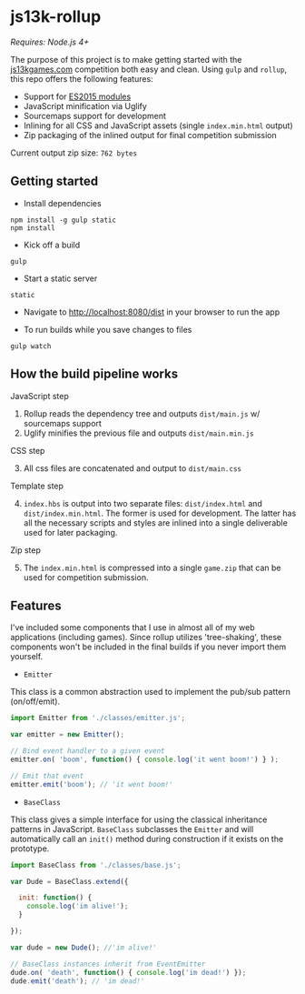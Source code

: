 # js13k-rollup

*Requires: Node.js 4+*

The purpose of this project is to make getting started with the [js13kgames.com](http://js13kgames.com) competition both easy
and clean. Using `gulp` and `rollup`, this repo offers the following features:

- Support for [ES2015 modules](http://exploringjs.com/es6/ch_modules.html)
- JavaScript minification via Uglify
- Sourcemaps support for development
- Inlining for all CSS and JavaScript assets (single `index.min.html` output)
- Zip packaging of the inlined output for final competition submission

Current output zip size: `762 bytes`

## Getting started

- Install dependencies

```
npm install -g gulp static
npm install
```

- Kick off a build

```
gulp
```

- Start a static server

```
static
```

- Navigate to [http://localhost:8080/dist](http://localhost:8080/dist) in your browser to run the app

- To run builds while you save changes to files

```
gulp watch
```

## How the build pipeline works

JavaScript step

1. Rollup reads the dependency tree and outputs `dist/main.js` w/ sourcemaps support
2. Uglify minifies the previous file and outputs `dist/main.min.js`

CSS step

3. All css files are concatenated and output to `dist/main.css`

Template step

4. `index.hbs` is output into two separate files: `dist/index.html` and `dist/index.min.html`. The former is used for development. The latter has all the necessary scripts and styles are inlined into a single deliverable used for later packaging.

Zip step

5. The `index.min.html` is compressed into a single `game.zip` that can be used for competition submission.

## Features

I've included some components that I use in almost all of my web applications (including games). Since rollup utilizes 'tree-shaking', these components won't be included in the final builds if you never import them yourself.

- `Emitter`

This class is a common abstraction used to implement the pub/sub pattern (on/off/emit).

```js
import Emitter from './classes/emitter.js';

var emitter = new Emitter();

// Bind event handler to a given event
emitter.on( 'boom', function() { console.log('it went boom!') } );

// Emit that event
emitter.emit('boom'); // 'it went boom!'

```

- `BaseClass`

This class gives a simple interface for using the classical inheritance patterns in JavaScript. `BaseClass` subclasses the `Emitter` and will automatically call an `init()` method during construction if it exists on the prototype.

```js
import BaseClass from './classes/base.js';

var Dude = BaseClass.extend({

  init: function() {
    console.log('im alive!');
  }

});

var dude = new Dude(); //'im alive!'

// BaseClass instances inherit from EventEmitter
dude.on( 'death', function() { console.log('im dead!') });
dude.emit('death'); // 'im dead!'

```
